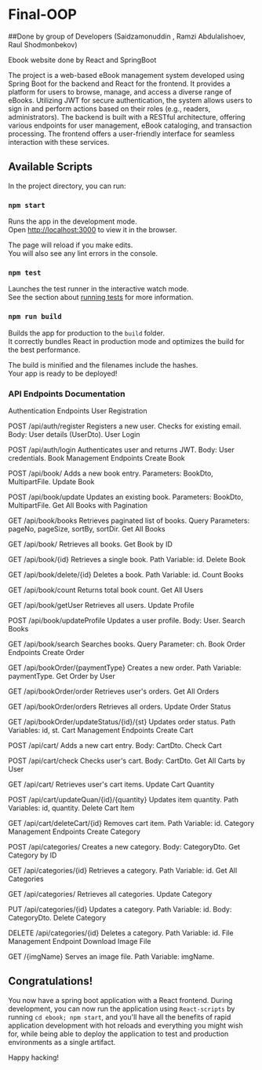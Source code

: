 # Final-OOP 
##Done by group of Developers (Saidzamonuddin , Ramzi Abdulalishoev, Raul Shodmonbekov)

Ebook website done by React and SpringBoot 

The project is a web-based eBook management system developed using Spring Boot for the backend and React for the frontend. It provides a platform for users to browse, manage, and access a diverse range of eBooks. Utilizing JWT for secure authentication, the system allows users to sign in and perform actions based on their roles (e.g., readers, administrators). The backend is built with a RESTful architecture, offering various endpoints for user management, eBook cataloging, and transaction processing. The frontend offers a user-friendly interface for seamless interaction with these services.

  ## Available Scripts
  
  In the project directory, you can run:
  
  ### `npm start`
  
  Runs the app in the development mode.<br />
  Open [http://localhost:3000](http://localhost:3000) to view it in the browser.
  
  The page will reload if you make edits.<br />
  You will also see any lint errors in the console.

  ### `npm test`
  
  Launches the test runner in the interactive watch mode.<br />
  See the section about [running tests](https://facebook.github.io/create-react-app/docs/running-tests) for more information.
  
  ### `npm run build`
  
  Builds the app for production to the `build` folder.<br />
  It correctly bundles React in production mode and optimizes the build for the best performance.

The build is minified and the filenames include the hashes.<br />
Your app is ready to be deployed!

  


### API Endpoints Documentation
Authentication Endpoints
User Registration

POST /api/auth/register
Registers a new user. Checks for existing email.
Body: User details (UserDto).
User Login

POST /api/auth/login
Authenticates user and returns JWT.
Body: User credentials.
Book Management Endpoints
Create Book

POST /api/book/
Adds a new book entry.
Parameters: BookDto, MultipartFile.
Update Book

POST /api/book/update
Updates an existing book.
Parameters: BookDto, MultipartFile.
Get All Books with Pagination

GET /api/book/books
Retrieves paginated list of books.
Query Parameters: pageNo, pageSize, sortBy, sortDir.
Get All Books

GET /api/book/
Retrieves all books.
Get Book by ID

GET /api/book/{id}
Retrieves a single book.
Path Variable: id.
Delete Book

GET /api/book/delete/{id}
Deletes a book.
Path Variable: id.
Count Books

GET /api/book/count
Returns total book count.
Get All Users

GET /api/book/getUser
Retrieves all users.
Update Profile

POST /api/book/updateProfile
Updates a user profile.
Body: User.
Search Books

GET /api/book/search
Searches books.
Query Parameter: ch.
Book Order Endpoints
Create Order

GET /api/bookOrder/{paymentType}
Creates a new order.
Path Variable: paymentType.
Get Order by User

GET /api/bookOrder/order
Retrieves user's orders.
Get All Orders

GET /api/bookOrder/orders
Retrieves all orders.
Update Order Status

GET /api/bookOrder/updateStatus/{id}/{st}
Updates order status.
Path Variables: id, st.
Cart Management Endpoints
Create Cart

POST /api/cart/
Adds a new cart entry.
Body: CartDto.
Check Cart

POST /api/cart/check
Checks user's cart.
Body: CartDto.
Get All Carts by User

GET /api/cart/
Retrieves user's cart items.
Update Cart Quantity

POST /api/cart/updateQuan/{id}/{quantity}
Updates item quantity.
Path Variables: id, quantity.
Delete Cart Item

GET /api/cart/deleteCart/{id}
Removes cart item.
Path Variable: id.
Category Management Endpoints
Create Category

POST /api/categories/
Creates a new category.
Body: CategoryDto.
Get Category by ID

GET /api/categories/{id}
Retrieves a category.
Path Variable: id.
Get All Categories

GET /api/categories/
Retrieves all categories.
Update Category

PUT /api/categories/{id}
Updates a category.
Path Variable: id.
Body: CategoryDto.
Delete Category

DELETE /api/categories/{id}
Deletes a category.
Path Variable: id.
File Management Endpoint
Download Image File

GET /{imgName}
Serves an image file.
Path Variable: imgName.

## Congratulations!

You now have a spring boot application with a React frontend. During development, you can now run the application
using `React-scripts` by running `cd ebook; npm start`, and you'll have all the benefits of rapid application 
development with hot reloads and everything you might wish for, while being able to deploy the application to test
and production environments as a single artifact. 

Happy hacking!
